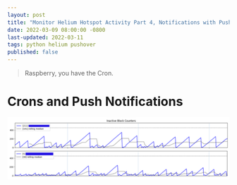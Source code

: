 ```yaml
---
layout: post
title: "Monitor Helium Hotspot Activity Part 4, Notifications with Pushover"
date: 2022-03-09 08:00:00 -0800
last-updated: 2022-03-11
tags: python helium pushover
published: false
---
```


> Raspberry, you have the Cron.

# Crons and Push Notifications

![sample image][sample-image]

[sample-image]: https://github.com/samgutentag/helium-heartbeat/blob/main/_assets/sample_output.png?raw=true
